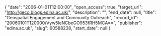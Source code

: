 {
  "date": "2006-01-01T12:00:00", 
  "open_access": true, 
  "target_url": "http://geco.blogs.edina.ac.uk/", 
  "description": "", 
  "end_date": null, 
  "title": "Geospatial Engagement and Community Outreach", 
  "record_id": "20060101T120000/Vyw5leNCbeGO953fRH5MCA==", 
  "publisher": "edina.ac.uk", 
  "slug": 60588238, 
  "start_date": null
}

